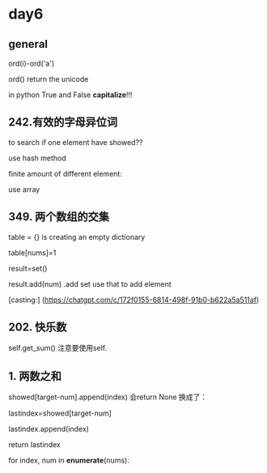 # day6

## general

ord(i)-ord('a')

ord() return the unicode

in python True and False **capitalize**!!!

##  242.有效的字母异位词 
to search if one element have showed??

use hash method

finite amount of different element:

use array
##  349. 两个数组的交集

table = {} is creating an empty dictionary

table[nums]=1

result=set()

result.add(num) .add set use that to add element

[casting:] (https://chatgpt.com/c/172f0155-6814-498f-91b0-b622a5a511af)


## 202. 快乐数 

self.get_sum() 注意要使用self.

##  1. 两数之和 
showed[target-num].append(index) 会return None 换成了：

lastindex=showed[target-num]

lastindex.append(index)

return lastindex

for index, num in **enumerate**(nums):







